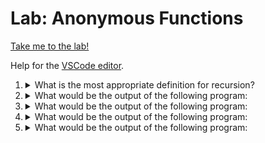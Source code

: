# Lab: Anonymous Functions

[Take me to the lab!](https://kodekloud.com/topic/lab-anonymous-functions/)

Help for the [VSCode editor](https://github.com/kodekloudhub/community-faq/blob/main/docs/vscode-tips.md).


1.  <details>
    <summary>What is the most appropriate definition for recursion?</summary>

    1.  ```go
        var my_func := (func(s string) {fmt.Println("Hey there,", s)})
        ```
    1.  ```go
        var (my_func = func(s string) {fmt.Println("Hey there,", s)})
        ```
    1.  ```go
        func main() {
            var (
                    my_func = func(s string) { fmt.Println("Hey there,", s) }
            )
            my_func("Joe")
        }
        ```
    1.  ```go
        var my_func func := (func(s string) {fmt.Println("Hey there,", s)})
        ```

    <details>
    <summary>Reveal</summary>

    > B, C

    Quite simply, you can never use `:=` with a `var` statement, leaving only two possible answers.

    </details>
    </details>

1.  <details>
    <summary>What would be the output of the following program:</summary>

    ```go
    package main

    import (
            "fmt"
            "strings"
    )

    func main() {
            x := func(s string) string {
                    return strings.ToUpper(s)
            }
            fmt.Printf("%T \n", x)
            fmt.Println(x("Joe"))
    }
    ```

    * func(string) string<br/>joe
    * func(string) string<br/>JOE
    * string<br/>Joe
    * func(string)<br/>JOE

    <details>
    <summary>Reveal</summary>

    > func(string) string<br/>JOE

    * Declare a variable `x` as an anonymous function that takes a `string`, returns a `string` with a body that returns the uppercase of what ever is passed as the argument.
    * Print the type of variable `x`, which will yield the function signature. A signature comprises:
        1. `func`
        1. `(`
        1. List of argument *types* (if any)
        1. `)`
        1. Return type(s) (if any) - the return types being a bracketed list if there is more then one.
    * Print the invocation of the function via `x`, passing "Joe" as an argument. This is returned as "JOE" which gets printed.

    </details>
    </details>

1.  <details>
    <summary>What would be the output of the following program:</summary>

    ```go
    package main

    import (
        "fmt"
        "strings"
    )

    func main() {
        x := func(s string) {
            fmt.Println(strings.ToLower(s))
        }
        fmt.Printf("%T \n", x)
        x("RacheL")
    }
    ```

    * func(string)<br/>rachel
    * func(string) string<br/>RACHEL
    * func(string) string<br/>rachel
    * func(string)<br/>Rachel

    <details>
    <summary>Reveal</summary>

    > func(string)<br/>rachel

    Very similar to the previous question, however

    * Variable `x` is assigned the anonymous function
    * The function handles the printing itself, therefore does not return anything, thus the signature that is printed is only `func(string)`
    * The function is lowercasing the value it is given.

    </details>
    </details>

1.  <details>
    <summary>What would be the output of the following program:</summary>

    ```go
    package main

    import (
        "fmt"
        "strings"
    )

    func main() {
        x := func(s string) {
            fmt.Println(strings.ToLower(s))
        }("RacheL")
        fmt.Printf("%T \n", x)
    }
    ```

    * func(string)<br/>Rachel
    * Error
    * func(string) string<br/>rachel
    * func(string)<br/>rachel

    <details>
    <summary>Reveal</summary>

    > Error

    * The compiler detects an attempt to call the function during assignment of an anonymous function to a variable :- `}("RacheL)`. This is illegal so the program fails to compile.

    </details>
    </details>

1.  <details>
    <summary>What would be the output of the following program:</summary>

    Add package and import statements as needed

    ```go
    var (
            cube = func(i int) string {
                    c := i * i * i
                    return strconv.Itoa(c)
            }
    )

    func main() {
            x := cube(8)
            fmt.Printf("%T %v", x, x)
    }
    ```

    * func(i int) string<br/>512
    * int 512
    * func(i int) int string<br/>512
    * string 512

    <details>
    <summary>Reveal</summary>

    > string 512

    Note the use of `strconv.Itoa`. To build this program requires the additional import of `"strconv"`. Recall from earlier labs that `Itoa` converts an integer to its string representation.

    * `cube` is declared as a package variable that holds an anonymous function that takes `int` and returns `string`
    * The function computes the cube of `i`, converts that to a string and returns it.
    * In `main()` variable `x` is assigned the value returned by calling `cube` with 8.
    * Finally print the type and value of `x`. `x` is the value returned by `cube`, not `cube` itself, therefore its type is `string`. The value of `x` is the string "512" so that's just printed. It's all on the same line since it's a single `Printf` with no newline character in it.

    </details>
    </details>

